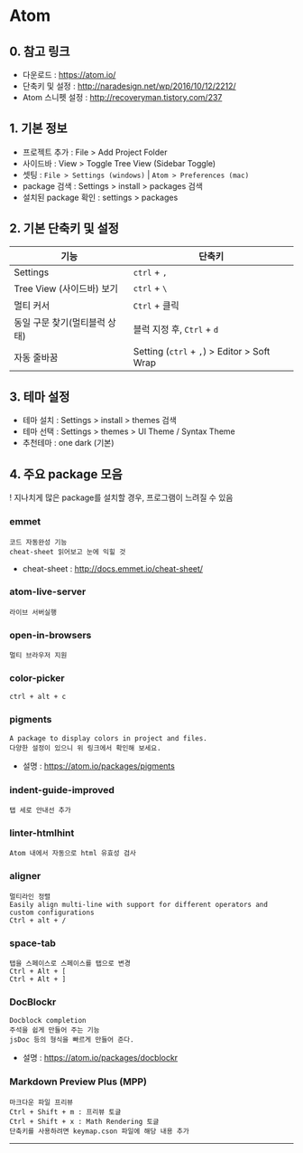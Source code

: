 # Atom




## 0. 참고 링크
* 다운로드 : https://atom.io/
* 단축키 및 설정 : http://naradesign.net/wp/2016/10/12/2212/
* Atom 스니펫 설정 : http://recoveryman.tistory.com/237




## 1. 기본 정보
* 프로젝트 추가 : File > Add Project Folder
* 사이드바 : View > Toggle Tree View (Sidebar Toggle)
* 셋팅 : `File > Settings (windows)` | `Atom > Preferences (mac)`
* package 검색 : Settings > install > packages 검색
* 설치된 package 확인 : settings > packages




## 2. 기본 단축키 및 설정

| 기능 | 단축키 |
|---|---|
| Settings | `ctrl` + `,` |
| Tree View (사이드바) 보기 | `ctrl` + `\` |
| 멀티 커서 | `Ctrl` + 클릭 |
| 동일 구문 찾기(멀티블럭 상태) | 블럭 지정 후, `Ctrl` + `d` |
| 자동 줄바꿈 | Setting (`ctrl` + `,`) > Editor > Soft Wrap |




## 3. 테마 설정
* 테마 설치 : Settings > install > themes 검색
* 테마 선택 : Settings > themes > UI Theme / Syntax Theme
* 추천테마 : one dark (기본)




## 4. 주요 package 모음

$!$ 지나치게 많은 package를 설치할 경우, 프로그램이 느려질 수 있음



### emmet
	코드 자동완성 기능
	cheat-sheet 읽어보고 눈에 익힐 것

* cheat-sheet : http://docs.emmet.io/cheat-sheet/





### atom-live-server
	라이브 서버실행


### open-in-browsers
	멀티 브라우저 지원


### color-picker
	ctrl + alt + c


### pigments
	A package to display colors in project and files.
	다양한 설정이 있으니 위 링크에서 확인해 보세요.

* 설명 : https://atom.io/packages/pigments





### indent-guide-improved
	탭 세로 안내선 추가


### linter-htmlhint
	Atom 내에서 자동으로 html 유효성 검사


### aligner
	멀티라인 정렬
	Easily align multi-line with support for different operators and custom configurations
	Ctrl + alt + /



### space-tab
	탭을 스페이스로 스페이스를 탭으로 변경
	Ctrl + Alt + [
	Ctrl + Alt + ]



### DocBlockr
	Docblock completion
	주석을 쉽게 만들어 주는 기능
	jsDoc 등의 형식을 빠르게 만들어 준다.

* 설명 : https://atom.io/packages/docblockr




### Markdown Preview Plus (MPP)
	마크다운 파일 프리뷰
	Ctrl + Shift + m : 프리뷰 토글
	Ctrl + Shift + x : Math Rendering 토글
	단축키를 사용하려면 keymap.cson 파일에 해당 내용 추가




---
